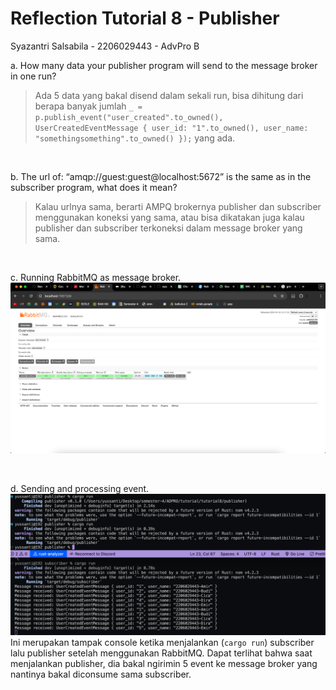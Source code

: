# Reflection Tutorial 8 - Publisher
Syazantri Salsabila - 2206029443 - AdvPro B

a. How many data your publisher program will send to the message broker in one run?  
> Ada 5 data yang bakal disend dalam sekali run, bisa dihitung dari berapa banyak jumlah ```_ = p.publish_event("user_created".to_owned(), UserCreatedEventMessage { user_id: "1".to_owned(), user_name: "somethingsomething".to_owned() });``` yang ada.

<br>

b. The url of: “amqp://guest:guest@localhost:5672” is the same as in the subscriber program, what does it mean? 
> Kalau urlnya sama, berarti AMPQ brokernya publisher dan subscriber menggunakan koneksi yang sama, atau bisa dikatakan juga kalau publisher dan subscriber terkoneksi dalam message broker yang sama.

<br>

c. Running RabbitMQ as message broker.
![Commit 3 screen capture](assets/images/commit3.png) 

<br>

d. Sending and processing event.
![Commit 4 screen capture](assets/images/commit4.png)
Ini merupakan tampak console ketika menjalankan (```cargo run```) subscriber lalu publisher setelah menggunakan RabbitMQ. Dapat terlihat bahwa saat menjalankan publisher, dia bakal ngirimin 5 event ke message broker yang nantinya bakal diconsume sama subscriber.

<br>